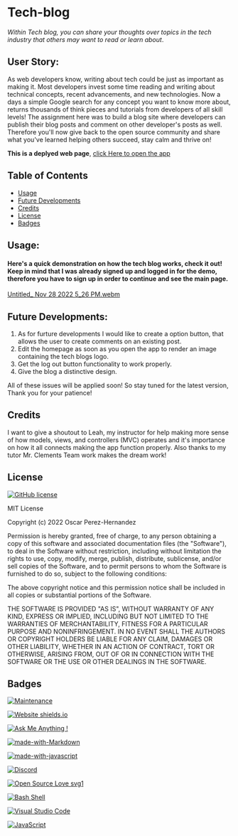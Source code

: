 # Tech-blog
*Within Tech blog, you can share your thoughts over topics in the tech industry that others may want to read or learn about*.

## User Story:

As web developers know, writing about tech could be just as important as making it. Most developers invest some time reading and writing about technical concepts, recent advancements, and new technologies. Now a days a simple Google search for any concept you want to know more about, returns thousands of think pieces and tutorials from developers of all skill levels! The assignment here was to build a blog site where developers can publish their blog posts and comment on other developer's posts as well. Therefore you'll now give back to the open source community and share what you've learned helping others succeed, stay calm and thrive on!

**This is a deplyed web page**, [click Here to open the app](https://oscars-tech-blog.herokuapp.com/)


## Table of Contents

- [Usage](#usage)
- [Future Developments](#future-developments)
- [Credits](#credits)
- [License](#license)
- [Badges](#badges)

## Usage:

#### Here's a quick demonstration on how the tech blog works, check it out! Keep in mind that I was already signed up and logged in for the demo, therefore you have to sign up in order to continue and see the main page.
[Untitled_ Nov 28 2022 5_26 PM.webm](https://user-images.githubusercontent.com/112797175/204403555-266e8aee-f4a7-4c6f-aff3-f39535ac842f.webm)

## Future Developments:

1. As for furture developments I would like to create a option button, that allows the user to create comments on an existing post.
2. Edit the homepage as soon as you open the app to render an image containing the tech blogs logo.
3. Get the log out button functionality to work properly.
4. Give the blog a distinctive design.

All of these issues will be applied soon! So stay tuned for the latest version, Thank you for your patience!

## Credits

I want to give a shoutout to Leah, my instructor for help making more sense of how models, views, and controllers (MVC) operates and it's importance on how it all connects making the app function properly.
Also thanks to my tutor Mr. Clements Team work makes the dream work!

## License

[![GitHub license](https://img.shields.io/github/license/Naereen/StrapDown.js.svg)](https://github.com/Naereen/StrapDown.js/blob/master/LICENSE)

MIT License

Copyright (c) 2022 Oscar Perez-Hernandez

Permission is hereby granted, free of charge, to any person obtaining a copy of this software and associated documentation files (the "Software"), to deal in the Software without restriction, including without limitation the rights to use, copy, modify, merge, publish, distribute, sublicense, and/or sell copies of the Software, and to permit persons to whom the Software is furnished to do so, subject to the following conditions:

The above copyright notice and this permission notice shall be included in all copies or substantial portions of the Software.

THE SOFTWARE IS PROVIDED "AS IS", WITHOUT WARRANTY OF ANY KIND, EXPRESS OR IMPLIED, INCLUDING BUT NOT LIMITED TO THE WARRANTIES OF MERCHANTABILITY, FITNESS FOR A PARTICULAR PURPOSE AND NONINFRINGEMENT. IN NO EVENT SHALL THE AUTHORS OR COPYRIGHT HOLDERS BE LIABLE FOR ANY CLAIM, DAMAGES OR OTHER LIABILITY, WHETHER IN AN ACTION OF CONTRACT, TORT OR OTHERWISE, ARISING FROM, OUT OF OR IN CONNECTION WITH THE SOFTWARE OR THE USE OR OTHER DEALINGS IN THE SOFTWARE.

## Badges

[![Maintenance](https://img.shields.io/badge/Maintained%3F-yes-green.svg)](https://GitHub.com/LilOTechGod/E-commerce-back-end/)

[![Website shields.io](https://img.shields.io/website-up-down-green-red/http/shields.io.svg)](http://shields.io/)

[![Ask Me Anything !](https://img.shields.io/badge/Ask%20me-anything-1abc9c.svg)](https://GitHub.com/LilOTechGod/)

[![made-with-Markdown](https://img.shields.io/badge/Made%20with-Markdown-1f425f.svg)](http://commonmark.org)

[![made-with-javascript](https://img.shields.io/badge/Made%20with-JavaScript-1f425f.svg)](https://www.javascript.com)

[![Discord](https://badgen.net/badge/icon/discord?icon=discord&label)](https://https://discord.com/Oph3023x#9827/)

[![Open Source Love svg1](https://badges.frapsoft.com/os/v1/open-source.svg?v=103)](https://github.com/ellerbrock/open-source-badges/)

[![Bash Shell](https://badges.frapsoft.com/bash/v1/bash.png?v=103)](https://github.com/ellerbrock/open-source-badges/)

[![Visual Studio Code](https://img.shields.io/badge/--007ACC?logo=visual%20studio%20code&logoColor=ffffff)](https://code.visualstudio.com/)

[![JavaScript](https://img.shields.io/badge/--F7DF1E?logo=javascript&logoColor=000)](https://www.javascript.com/)
